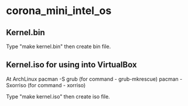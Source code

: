 # corona_mini_intel_os
## Kernel.bin

Type "make kernel.bin" then create bin file.

## Kernel.iso for using into VirtualBox

At ArchLinux
pacman -S grub (for command - grub-mkrescue)
pacman -Sxorriso (for command - xorriso)

Type "make kernel.iso" then create iso file.
